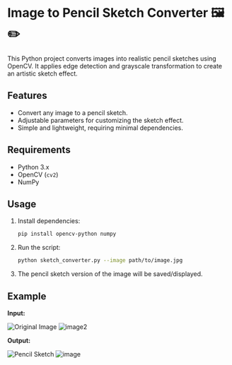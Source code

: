 # Image to Pencil Sketch Converter 🖼️✏️

This Python project converts images into realistic pencil sketches using OpenCV. It applies edge detection and grayscale transformation to create an artistic sketch effect.

## Features
- Convert any image to a pencil sketch.
- Adjustable parameters for customizing the sketch effect.
- Simple and lightweight, requiring minimal dependencies.

## Requirements
- Python 3.x
- OpenCV (`cv2`)
- NumPy

## Usage
1. Install dependencies:
   ```bash
   pip install opencv-python numpy
   ```
2. Run the script:
   ```bash
   python sketch_converter.py --image path/to/image.jpg
   ```
3. The pencil sketch version of the image will be saved/displayed.

## Example
**Input:** 

![Original Image](path/to/original.jpg)
![image2](https://github.com/user-attachments/assets/2c92669f-cd9a-4a9c-b488-7ddf8d423a6e)


**Output:**  

![Pencil Sketch](path/to/sketch.jpg)
![image](https://github.com/user-attachments/assets/cd63fd40-6d6b-4768-9812-f591336c2bad)


